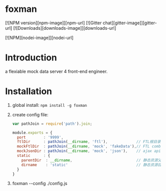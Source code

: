 # foxman

[![NPM version][npm-image]][npm-url] [![Gitter chat][gitter-image]][gitter-url] [![Downloads][downloads-image]][downloads-url]

[![NPM][nodei-image]][nodei-url]

# Introduction

a flexiable mock data server 4 front-end engineer. 

# Installation

1. global install:
`npm install -g foxman`

2. create config file:
	```javascript 
	var pathJoin = require('path').join;

	module.exports = {
	  port        : '9999',
	  ftlDir      : pathJoin(__dirname, 'ftl'),             // FTL根目录
	  mockFtlDir  : pathJoin(__dirname, 'mock', 'fakeData'),// FTL combine data 根目录
	  mockJsonDir : pathJoin(__dirname, 'mock', 'json'),    // ajax api 目录
	  static      : {
	    parentDir  : __dirname,                             // 静态资源父级目录
	    dirname    : 'static'                               // 静态资源目录名
	  }
	}
	```
3. foxman --config ./config.js
